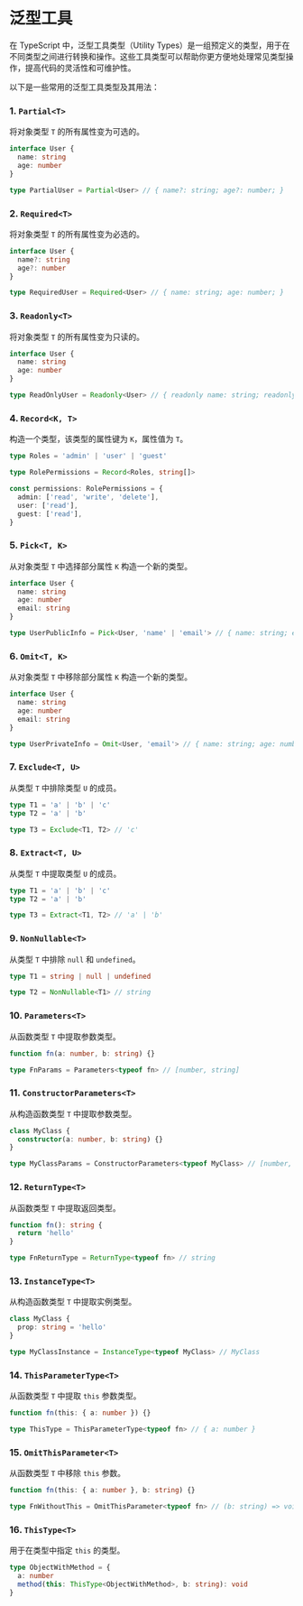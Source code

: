 # 泛型工具

在 TypeScript 中，泛型工具类型（Utility Types）是一组预定义的类型，用于在不同类型之间进行转换和操作。这些工具类型可以帮助你更方便地处理常见类型操作，提高代码的灵活性和可维护性。

以下是一些常用的泛型工具类型及其用法：

### 1. `Partial<T>`

将对象类型 `T` 的所有属性变为可选的。

```ts
interface User {
  name: string
  age: number
}

type PartialUser = Partial<User> // { name?: string; age?: number; }
```

### 2. `Required<T>`

将对象类型 `T` 的所有属性变为必选的。

```ts
interface User {
  name?: string
  age?: number
}

type RequiredUser = Required<User> // { name: string; age: number; }
```

### 3. `Readonly<T>`

将对象类型 `T` 的所有属性变为只读的。

```ts
interface User {
  name: string
  age: number
}

type ReadOnlyUser = Readonly<User> // { readonly name: string; readonly age: number; }
```

### 4. `Record<K, T>`

构造一个类型，该类型的属性键为 `K`，属性值为 `T`。

```ts
type Roles = 'admin' | 'user' | 'guest'

type RolePermissions = Record<Roles, string[]>

const permissions: RolePermissions = {
  admin: ['read', 'write', 'delete'],
  user: ['read'],
  guest: ['read'],
}
```

### 5. `Pick<T, K>`

从对象类型 `T` 中选择部分属性 `K` 构造一个新的类型。

```ts
interface User {
  name: string
  age: number
  email: string
}

type UserPublicInfo = Pick<User, 'name' | 'email'> // { name: string; email: string; }
```

### 6. `Omit<T, K>`

从对象类型 `T` 中移除部分属性 `K` 构造一个新的类型。

```ts
interface User {
  name: string
  age: number
  email: string
}

type UserPrivateInfo = Omit<User, 'email'> // { name: string; age: number; }
```

### 7. `Exclude<T, U>`

从类型 `T` 中排除类型 `U` 的成员。

```ts
type T1 = 'a' | 'b' | 'c'
type T2 = 'a' | 'b'

type T3 = Exclude<T1, T2> // 'c'
```

### 8. `Extract<T, U>`

从类型 `T` 中提取类型 `U` 的成员。

```ts
type T1 = 'a' | 'b' | 'c'
type T2 = 'a' | 'b'

type T3 = Extract<T1, T2> // 'a' | 'b'
```

### 9. `NonNullable<T>`

从类型 `T` 中排除 `null` 和 `undefined`。

```ts
type T1 = string | null | undefined

type T2 = NonNullable<T1> // string
```

### 10. `Parameters<T>`

从函数类型 `T` 中提取参数类型。

```ts
function fn(a: number, b: string) {}

type FnParams = Parameters<typeof fn> // [number, string]
```

### 11. `ConstructorParameters<T>`

从构造函数类型 `T` 中提取参数类型。

```ts
class MyClass {
  constructor(a: number, b: string) {}
}

type MyClassParams = ConstructorParameters<typeof MyClass> // [number, string]
```

### 12. `ReturnType<T>`

从函数类型 `T` 中提取返回类型。

```ts
function fn(): string {
  return 'hello'
}

type FnReturnType = ReturnType<typeof fn> // string
```

### 13. `InstanceType<T>`

从构造函数类型 `T` 中提取实例类型。

```ts
class MyClass {
  prop: string = 'hello'
}

type MyClassInstance = InstanceType<typeof MyClass> // MyClass
```

### 14. `ThisParameterType<T>`

从函数类型 `T` 中提取 `this` 参数类型。

```ts
function fn(this: { a: number }) {}

type ThisType = ThisParameterType<typeof fn> // { a: number }
```

### 15. `OmitThisParameter<T>`

从函数类型 `T` 中移除 `this` 参数。

```ts
function fn(this: { a: number }, b: string) {}

type FnWithoutThis = OmitThisParameter<typeof fn> // (b: string) => void
```

### 16. `ThisType<T>`

用于在类型中指定 `this` 的类型。

```ts
type ObjectWithMethod = {
  a: number
  method(this: ThisType<ObjectWithMethod>, b: string): void
}
```
